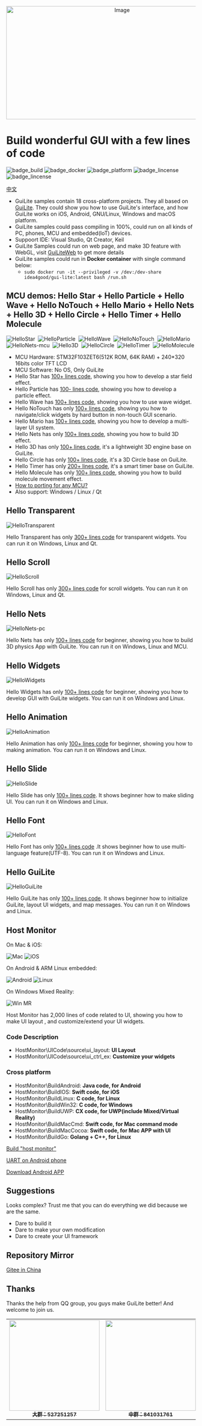 <p align="center">
    <img src="doc/GuiLiteCube.gif" alt="Image" width="600" height="300"/>
</p>

# Build wonderful GUI with a few lines of code
![badge_build](https://img.shields.io/badge/build-passing-brightgreen.svg) ![badge_docker](https://img.shields.io/badge/docker%20build-passing-brightgreen.svg) ![badge_platform](https://img.shields.io/badge/platform-Windows%20%7C%20Linux%20%7C%20macOS%20%7C%20iOS%20%7C%20Android%20%7C%20MCU-brightgreen.svg) ![badge_lincense](https://img.shields.io/badge/license-Apache%202-blue.svg) ![badge_lincense](https://img.shields.io/badge/architecture-amd64%20%7C%20arm%20%7C%20arm64-blue.svg) 

[中文](README_zh.md)
- GuiLite samples contain 18 cross-platform projects. They all based on [GuiLite](https://github.com/idea4good/GuiLite). They could show you how to use GuiLite's interface, and how GuiLite works on iOS, Android, GNU/Linux, Windows and macOS platform.
- GuiLite samples could pass compiling in 100%, could run on all kinds of PC, phones, MCU and embedded(IoT) devices.
- Suppoort IDE: Visual Studio, Qt Creator, Keil 
- GuiLite Samples could run on web page, and make 3D feature with WebGL, visit [GuiLiteWeb](https://github.com/idea4good/GuiLiteWeb) to get more details
- GuiLite samples could run in **Docker container** with single command below:
  - `sudo docker run -it --privileged -v /dev:/dev-share idea4good/gui-lite:latest bash /run.sh`

## MCU demos: Hello Star + Hello Particle + Hello Wave + Hello NoTouch + Hello Mario + Hello Nets + Hello 3D + Hello Circle + Hello Timer + Hello Molecule
![HelloStar](doc/HelloStar.gif)&nbsp;&nbsp;![HelloParticle](doc/HelloParticle.gif)&nbsp;&nbsp;![HelloWave](doc/HelloWave.gif)&nbsp;&nbsp;![HelloNoTouch](doc/HelloNoTouch.gif)&nbsp;&nbsp;![HelloMario](doc/HelloMario.gif)&nbsp;&nbsp;![HelloNets-mcu](doc/HelloNets-mcu.gif)&nbsp;&nbsp;![Hello3D](doc/Hello3D.gif)&nbsp;&nbsp;![HelloCircle](doc/HelloCircle.gif)&nbsp;&nbsp;![HelloTimer](doc/HelloTimer.gif)&nbsp;&nbsp;![HelloMolecule](doc/HelloMolecule.gif)
- MCU Hardware: STM32F103ZET6(512K ROM, 64K RAM) + 240*320 16bits color TFT LCD
- MCU Software: No OS, Only GuiLite
- Hello Star has [100+ lines code](HelloStar/UIcode/UIcode.cpp), showing you how to develop a star field effect.
- Hello Particle has [100- lines code](HelloParticle/UIcode/UIcode.cpp), showing you how to develop a particle effect.
- Hello Wave has [100+ lines code](HelloWave/UIcode/UIcode.cpp), showing you how to use wave widget.
- Hello NoTouch has only [100+ lines code](HelloNoTouch/UIcode/UIcode.cpp), showing you how to navigate/click widgets by hard button in non-touch GUI scenario.
- Hello Mario has [100+ lines code](HelloMario/UIcode/UIcode.cpp), showing you how to develop a multi-layer UI system.
- Hello Nets has only [100+ lines code](HelloNets/UIcode/UIcode.cpp), showing you how to build 3D effect.
- Hello 3D has only [100+ lines code](Hello3D/UIcode/UIcode.cpp), it's a lightweight 3D engine base on GuiLite.
- Hello Circle has only [100+ lines code](HelloCircle/UIcode/UIcode.cpp), it's a 3D Circle base on GuiLite.
- Hello Timer has only [200+ lines code](HelloTimer/UIcode/UIcode.cpp), it's a smart timer base on GuiLite.
- Hello Molecule has only [100+ lines code](HelloMolecule/UIcode/UIcode.cpp), showing you how to build molecule movement effect.
- [How to porting for any MCU?](HelloWave/README.md#how-to-port-on-any-type-of-mcu)
- Also support: Windows / Linux / Qt

## Hello Transparent
![HelloTransparent](doc/HelloTransparent.gif)

Hello Transparent has only [300+ lines code](HelloTransparent/UIcode/UIcode.cpp) for transparent widgets. You can run it on Windows, Linux and Qt.

## Hello Scroll
![HelloScroll](doc/HelloScroll.gif)

Hello Scroll has only [300+ lines code](HelloScroll/UIcode/UIcode.cpp) for scroll widgets. You can run it on Windows, Linux and Qt.

## Hello Nets
![HelloNets-pc](doc/HelloNets-pc.gif)

Hello Nets has only [100+ lines code](HelloNets/UIcode/UIcode.cpp) for beginner, showing you how to build 3D physics App with GuiLite. You can run it on Windows, Linux and MCU.

## Hello Widgets
![HelloWidgets](doc/HelloWidgets.gif)

Hello Widgets has only [100+ lines code](HelloWidgets/UIcode/UIcode.cpp) for beginner, showing you how to develop GUI with GuiLite widgets. You can run it on Windows and Linux.

## Hello Animation
![HelloAnimation](doc/HelloAnimation.gif)

Hello Animation has only [100+ lines code](HelloAnimation/UIcode/UIcode.cpp) for beginner, showing you how to making animation. You can run it on Windows and Linux.

## Hello Slide
![HelloSlide](doc/HelloSlide.gif)

Hello Slide has only [100+ lines code](HelloSlide/UIcode/UIcode.cpp). It shows beginner how to make sliding UI. You can run it on Windows and Linux.

## Hello Font
![HelloFont](doc/HelloFont.gif)

Hello Font has only [100+ lines code](HelloFont/UIcode/UIcode.cpp) .It shows beginner how to use multi-language feature(UTF-8). You can run it on Windows and Linux.

## Hello GuiLite
![HelloGuiLite](doc/HelloGuiLite.gif)

Hello GuiLite has only [100+ lines code](HelloGuiLite/UIcode/helloGL.cpp). It shows beginner how to initialize GuiLite, layout UI widgets, and map messages. You can run it on Windows and Linux.

## Host Monitor
On Mac & iOS:

![Mac](doc/Mac.gif) ![iOS](doc/Ios.landscape.gif)

On Android & ARM Linux embedded:

![Android](doc/Android.gif) ![Linux](doc/Linux.gif)

On Windows Mixed Reality:

![Win MR](doc/WinMR.gif)

Host Monitor has 2,000 lines of code related to UI, showing you how to make UI layout , and customize/extend your UI widgets.
### Code Description
- HostMonitor\UICode\source\ui_layout: **UI Layout**
- HostMonitor\UICode\source\ui_ctrl_ex: **Customize your widgets**

### Cross platform
- HostMonitor\BuildAndroid: **Java code, for Android**
- HostMonitor\BuildIOS: **Swift code, for iOS**
- HostMonitor\BuildLinux: **C code, for Linux**
- HostMonitor\BuildWin32: **C code, for Windows**
- HostMonitor\BuildUWP: **CX code, for UWP(include Mixed/Virtual Reality)**
- HostMonitor\BuildMacCmd: **Swift code, for Mac command mode**
- HostMonitor\BuildMacCocoa: **Swift code, for Mac APP with UI**
- HostMonitor\BuildGo: **Golang + C++, for Linux**

[Build "host monitor"](HostMonitor/README.md)

[UART on Android phone](doc/Serial.md)

[Download Android APP](http://zhushou.360.cn/detail/index/soft_id/1754231)

## Suggestions
Looks complex? Trust me that you can do everything we did because we are the same.
- Dare to build it
- Dare to make your own modification
- Dare to create your UI framework

## Repository Mirror
[Gitee in China](https://gitee.com/idea4good/GuiLiteSamples)

## Thanks
Thanks the help from QQ group, you guys make GuiLite better! And welcome to join us.
<table>
  <tr>
    <td align="center"><a href="https://jq.qq.com/?_wv=1027&k=qfvGGAa7"><img src="doc/qq.group-1.jpg" width="240px;"/><br /><sub><b>大群：527251257</b></sub></a>
    <td align="center"><a href="https://jq.qq.com/?_wv=1027&k=yKnUJj1B"><img src="doc/qq.group-2.jpg" width="240px;"/><br /><sub><b>中群：841031761</b></sub></a>
    <td align="center"><a href="https://jq.qq.com/?_wv=1027&k=5hc3qwj"><img src="doc/qq.group-3.jpg" width="240px;"/><br /><sub><b>小群：717471210</b></sub></a>
  </tr>
</table>
